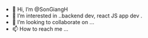 - 👋 Hi, I’m @SonGiangH
- 👀 I’m interested in ..backend dev, react JS app dev .
- 💞️ I’m looking to collaborate on ...
- 📫 How to reach me ...

<!---
SonGiangH/SonGiangH is a ✨ special ✨ repository because its `README.md` (this file) appears on your GitHub profile.
You can click the Preview link to take a look at your changes.
--->
